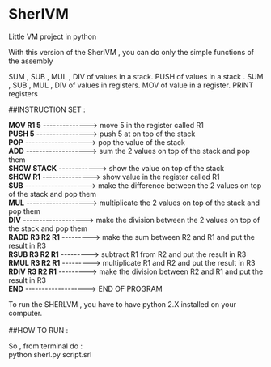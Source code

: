 # SherlVM
Little VM project in python

With this version of the SherlVM , you can do only the simple functions of the assembly

SUM , SUB , MUL , DIV of values in a stack.
PUSH of values in a stack .
SUM , SUB , MUL , DIV of values in registers.
MOV of value in a register.
PRINT registers

##INSTRUCTION SET : 

**MOV R1 5** --------------> move 5 in the register called R1 <br />
**PUSH 5** ----------------> push 5 at on top of the stack<br />
**POP** -------------------> pop the value of the stack<br />
**ADD** -------------------> sum the 2 values on top of the stack and pop them<br />
**SHOW STACK** ------------> show the value on top of the stack<br />
**SHOW R1** ---------------> show value in the register called R1<br />
**SUB** -------------------> make the difference between the 2 values on top of the stack and pop them<br />
**MUL** -------------------> multiplicate the 2 values on top of the stack and pop them<br />
**DIV** -------------------> make the division between the 2 values on top of the stack and pop them<br />
**RADD R3 R2 R1** ---------> make the sum between R2 and R1 and put the result in R3<br />
**RSUB R3 R2 R1** ---------> subtract R1 from R2 and put the result in R3<br />
**RMUL R3 R2 R1** ---------> multiplicate R1 and R2 and put the result in R3<br />
**RDIV R3 R2 R1** ---------> make the division between R2 and R1 and put the result in R3<br />
**END** -------------------> END OF PROGRAM<br />

To run the SHERLVM , you have to have python 2.X installed on your computer. <br /><br />
##HOW TO RUN : 

So , from terminal do : <br />
    python sherl.py script.srl <br />
